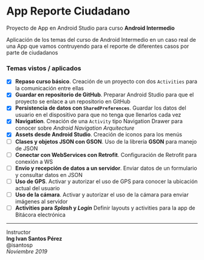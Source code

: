 # App Reporte Ciudadano

Proyecto de App en Android Studio para curso **Android Intermedio**

Aplicación de los temas del curso de Android Intermedio en un caso real de una App que vamos contruyendo para el reporte de diferentes casos por parte de ciudadanos

### Temas vistos / aplicados
- [x] **Repaso curso básico**. Creación de un proyecto con dos `Activities` para la comunicación entre ellas
- [x] **Guardar en repositorio de GitHub**. Preparar Android Studio para que el proyecto se enlace a un repositorio en GitHub
- [x] **Persistencia de datos con `SharedPreferences`**. Guardar los datos del usuario en el dispositivo para que no tenga que llenarlos cada vez
- [x] **Navigation**. Creación de una `Activity` tipo Navigation Drawer para conocer sobre *Android Navigation Arquitecture*
- [x] **Assets desde Android Studio**. Creación de iconos para los menús
- [ ] **Clases y objetos JSON con GSON**. Uso de la librería **GSON** para manejo de JSON
- [ ] **Conectar con WebServices con Retrofit**. Configuración de Retrofit para conexión a WS
- [ ] **Envio y recepción de datos a un servidor**. Enviar datos de un formulario y consultar datos en JSON
- [ ] **Uso de GPS**. Activar y autorizar el uso de GPS para conocer la ubicación actual del usuario
- [ ] **Uso de la cámara**. Activar y autorizar el uso de la cámara para enviar imágenes al servidor
- [ ] **Activities para *Splash* y *Login*** Definir layouts y activities para la app de Bitácora electrónica

---
Instructor   
**Ing Ivan Santos Pérez**    
@isantosp    
*Noviembre 2019*
